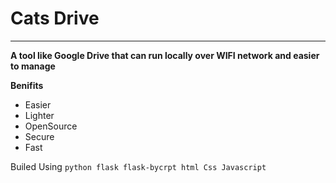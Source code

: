 # Cats Drive
---

**A tool like Google Drive that can run locally over WIFI network and easier to manage**

**Benifits**
* Easier
* Lighter
* OpenSource
* Secure
* Fast

Builed Using
``` python flask flask-bycrpt html Css Javascript ```